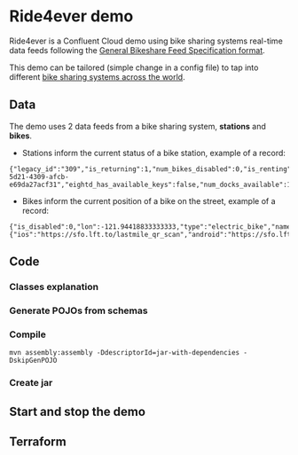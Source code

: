 # Ride4ever demo 

Ride4ever is a Confluent Cloud demo using bike sharing systems real-time data feeds following the [General Bikeshare Feed Specification format](https://github.com/MobilityData/gbfs).

This demo can be tailored (simple change in a config file) to tap into different [bike sharing systems across the world](https://github.com/NABSA/gbfs/blob/master/systems.csv). 

## Data 

The demo uses 2 data feeds from a bike sharing system, **stations** and **bikes**.

* Stations inform the current status of a bike station, example of a record:  
```
{"legacy_id":"309","is_returning":1,"num_bikes_disabled":0,"is_renting":1,"num_bikes_available":8,"is_installed":1,"station_status":"active","num_docks_disabled":0,"last_reported":1651445609,"station_id":"5c17e1c8-5d21-4309-afcb-e69da27acf31","eightd_has_available_keys":false,"num_docks_available":15,"num_ebikes_available":0}
```
* Bikes inform the current position of a bike on the street, example of a record:
```
{"is_disabled":0,"lon":-121.94418833333333,"type":"electric_bike","name":"057b404a7646a98aba39312342eea5b7","rental_uris":{"ios":"https://sfo.lft.to/lastmile_qr_scan","android":"https://sfo.lft.to/lastmile_qr_scan"},"bike_id":"057b404a7646a98aba39312342eea5b7","lat":37.327099,"is_reserved":0}
```

## Code

### Classes explanation

### Generate POJOs from schemas

### Compile
```
mvn assembly:assembly -DdescriptorId=jar-with-dependencies -DskipGenPOJO
```

### Create jar

## Start and stop the demo


## Terraform

